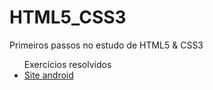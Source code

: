# HTML5_CSS3
 Primeiros passos no estudo de HTML5 & CSS3
<ul>Exercícios resolvidos
<li><a href="desafios/d10/android.html" target="_self" rel="next">Site android</a></li></ul>